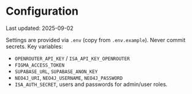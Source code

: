 # Configuration
Last updated: 2025-09-02

Settings are provided via `.env` (copy from `.env.example`). Never commit secrets.
Key variables:
- `OPENROUTER_API_KEY` / `ISA_API_KEY_OPENROUTER`
- `FIGMA_ACCESS_TOKEN`
- `SUPABASE_URL`, `SUPABASE_ANON_KEY`
- `NEO4J_URI`, `NEO4J_USERNAME`, `NEO4J_PASSWORD`
- `ISA_AUTH_SECRET`, users and passwords for admin/user roles.
